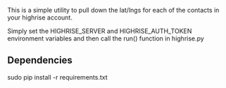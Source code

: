 This is a simple utility to pull down the lat/lngs for each of the contacts
in your highrise account.

Simply set the HIGHRISE_SERVER and HIGHRISE_AUTH_TOKEN environment variables
and then call the run() function in highrise.py

Dependencies
---------------
sudo pip install -r requirements.txt

